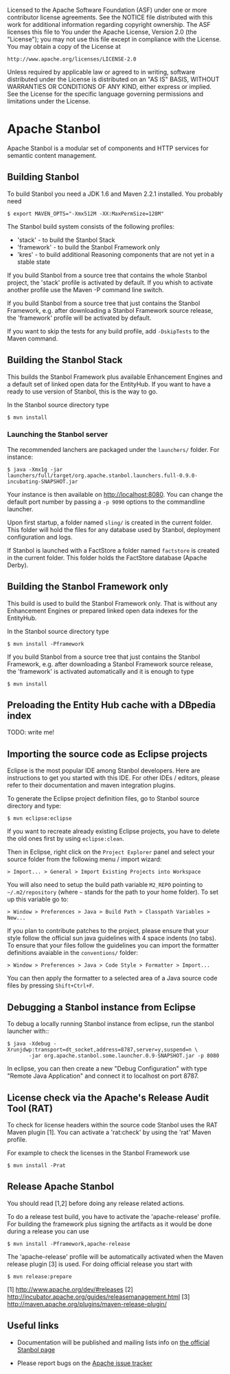 Licensed to the Apache Software Foundation (ASF) under one or more
contributor license agreements.  See the NOTICE file distributed with
this work for additional information regarding copyright ownership.
The ASF licenses this file to You under the Apache License, Version 2.0
(the "License"); you may not use this file except in compliance with
the License.  You may obtain a copy of the License at

    http://www.apache.org/licenses/LICENSE-2.0

Unless required by applicable law or agreed to in writing, software
distributed under the License is distributed on an "AS IS" BASIS,
WITHOUT WARRANTIES OR CONDITIONS OF ANY KIND, either express or implied.
See the License for the specific language governing permissions and
limitations under the License.

# Apache Stanbol

Apache Stanbol is a modular set of components and HTTP services for
semantic content management.

## Building Stanbol

To build Stanbol you need a JDK 1.6 and Maven 2.2.1 installed. You probably
need

    $ export MAVEN_OPTS="-Xmx512M -XX:MaxPermSize=128M"

The Stanbol build system consists of the following profiles:

   - 'stack'     - to build the Stanbol Stack
   - 'framework' - to build the Stanbol Framework only
   - 'kres'      - to build additional Reasoning components that
                   are not yet in a stable state

If you build Stanbol from a source tree that contains the whole Stanbol
project, the 'stack' profile is activated by default. If you whish to activate
another profile use the Maven -P command line switch.

If you build Stanbol from a source tree that just contains the Stanbol
Framework, e.g. after downloading a Stanbol Framework source release, the
'framework' profile will be activated by default.

If you want to skip the tests for any build profile, add `-DskipTests` to the
Maven command.


## Building the Stanbol Stack

This builds the Stanbol Framework plus available Enhancement Engines and a
default set of linked open data for the EntityHub. If you want to have a ready
to use version of Stanbol, this is the way to go.

In the Stanbol source directory type

    $ mvn install

### Launching the Stanbol server

The recommended lanchers are packaged under the `launchers/` folder. For
instance:

    $ java -Xmx1g -jar launchers/full/target/org.apache.stanbol.launchers.full-0.9.0-incubating-SNAPSHOT.jar

Your instance is then available on <http://localhost:8080>. You can change the
default port number by passing a `-p 9090` options to the commandline launcher.

Upon first startup, a folder named `sling/` is created in the current folder.
This folder will hold the files for any database used by Stanbol, deployment
configuration and logs.

If Stanbol is launched with a FactStore a folder named `factstore` is created
in the current folder. This folder holds the FactStore database (Apache Derby).


## Building the Stanbol Framework only

This build is used to build the Stanbol Framework only. That is without any
Enhancement Engines or prepared linked open data indexes for the EntityHub.

In the Stanbol source directory type

    $ mvn install -Pframework

If you build Stanbol from a source tree that just contains the Stanbol
Framework, e.g. after downloading a Stanbol Framework source release, the
'framework' is activated automatically and it is enough to type

    $ mvn install
    

## Preloading the Entity Hub cache with a DBpedia index

TODO: write me!


## Importing the source code as Eclipse projects

Eclipse is the most popular IDE among Stanbol developers. Here are
instructions to get you started with this IDE. For other IDEs / editors,
please refer to their documentation and maven integration plugins.

To generate the Eclipse project definition files, go to Stanbol source
directory and type:

    $ mvn eclipse:eclipse

If you want to recreate already existing Eclipse projects, you have to delete
the old ones first by using `eclipse:clean`.

Then in Eclipse, right click on the `Project Explorer` panel and select
your source folder from the following menu / import wizard:

    > Import... > General > Import Existing Projects into Workspace

You will also need to setup the build path variable `M2_REPO` pointing to
`~/.m2/repository` (where `~` stands for the path to your home folder). To set
up this variable go to:

    > Window > Preferences > Java > Build Path > Classpath Variables > New...

If you plan to contribute patches to the project, please ensure that your style
follow the official sun java guidelines with 4 space indents (no tabs). To
ensure that your files follow the guidelines you can import the formatter
definitions avaiable in the `conventions/` folder:

    > Window > Preferences > Java > Code Style > Formatter > Import...

You can then apply the formatter to a selected area of a Java source code files
by pressing `Shift+Ctrl+F`.


## Debugging a Stanbol instance from Eclipse

To debug a locally running Stanbol instance from eclipse, run the stanbol
launcher with::

    $ java -Xdebug -Xrunjdwp:transport=dt_socket,address=8787,server=y,suspend=n \
           -jar org.apache.stanbol.some.launcher.0.9-SNAPSHOT.jar -p 8080

In eclipse, you can then create a new "Debug Configuration" with type "Remote
Java Application" and connect it to localhost on port 8787.

## License check via the Apache's Release Audit Tool (RAT)

To check for license headers within the source code Stanbol uses the RAT Maven
plugin [1]. You can activate a 'rat:check' by using the 'rat' Maven profile.

For example to check the licenses in the Stanbol Framework use

    $ mvn install -Prat

## Release Apache Stanbol

You should read [1,2] before doing any release related actions.

To do a release test build, you have to activate the 'apache-release' profile.
For building the framework plus signing the artifacts as it would be done during
a release you can use

    $ mvn install -Pframework,apache-release

The 'apache-release' profile will be automatically activated when the Maven
release plugin [3] is used. For doing official release you start with

    $ mvn release:prepare

[1] http://www.apache.org/dev/#releases
[2] http://incubator.apache.org/guides/releasemanagement.html
[3] http://maven.apache.org/plugins/maven-release-plugin/

## Useful links

  - Documentation will be published and mailing lists info on [the official
    Stanbol page](http://incubator.apache.org/stanbol/)

  - Please report bugs on the [Apache issue tracker](
    https://issues.apache.org/jira/browse/STANBOL)

